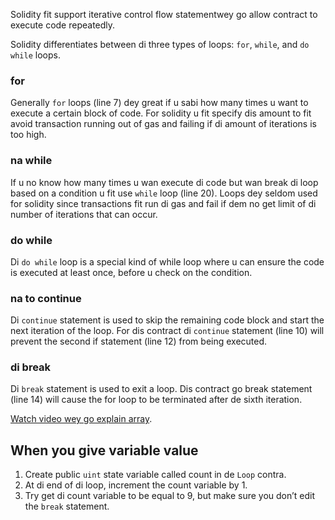 Solidity fit support iterative control flow statementwey go allow contract to execute code repeatedly.

Solidity differentiates between di three types of loops: `for`, `while`, and `do while` loops.

### for

Generally `for` loops (line 7) dey great if u sabi how many times u want to execute a certain block of code. For solidity u fit specify dis amount to fit avoid transaction running out of gas and failing if di amount of iterations is too high.

### na while

If u no know how many times u wan execute di code but wan break di loop based on a condition u fit use `while` loop (line 20).
Loops dey seldom used for solidity since transactions fit run di gas and fail if dem no get limit of di number of iterations that can occur.

### do while

Di `do while` loop is a special kind of while loop where u can ensure the code is executed at least once, before u check on the condition.

### na to continue

Di `continue` statement is used to skip the remaining code block and start the next iteration of the loop. For dis contract di `continue` statement (line 10) will prevent the second if statement (line 12) from being executed.

### di break

Di `break` statement is used to exit a loop. Dis contract go break statement (line 14) will cause the for loop to be terminated after de sixth iteration.

<a href="https://www. youtube. com/watch? v=vTxxCbwMPwo" target="_blank"> Watch video wey go explain array</a>.

## When you give variable value

1. Create public `uint` state variable called count in de `Loop` contra.
2. At di end of di loop, increment the count variable by 1.
3. Try get di count variable to be equal to 9, but make sure you don’t edit the `break` statement.